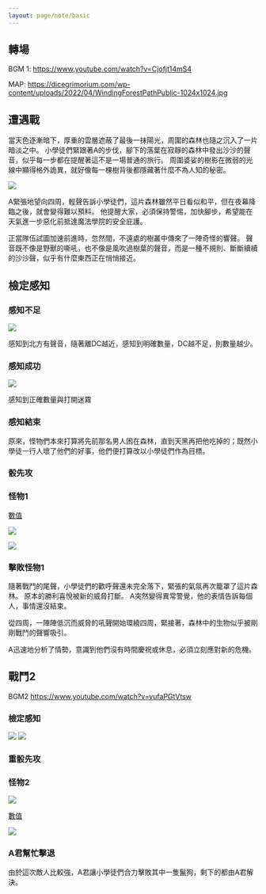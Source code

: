 ```yaml
---
layout: page/note/basic
---
```


## 轉場
BGM 1: 
https://www.youtube.com/watch?v=Cjofjt14mS4

MAP: https://dicegrimorium.com/wp-content/uploads/2022/04/WindingForestPathPublic-1024x1024.jpg

## 遭遇戰
當天色逐漸暗下，厚重的雲層遮蔽了最後一抹陽光，周圍的森林也隨之沉入了一片暗淡之中。 小學徒們緊跟著A的步伐，腳下的落葉在寂靜的森林中發出沙沙的聲音，似乎每一步都在提醒著這不是一場普通的旅行。 周圍婆娑的樹影在微弱的光線中顯得格外詭異，就好像每一棵樹背後都隱藏著什麼不為人知的秘密。

![](./戰爭迷霧.webp)

A緊張地望向四周，輕聲告訴小學徒們，這片森林雖然平日看似和平，但在夜幕降臨之後，就會變得難以預料。 他提醒大家，必須保持警惕，加快腳步，希望能在天氣進一步惡化前抵達魔法學院的安全庇護。

正當隊伍試圖加速前進時，忽然間，不遠處的樹叢中傳來了一陣奇怪的響聲。 聲音既不像是野獸的嘶吼，也不像是風吹過樹葉的聲音，而是一種不規則、斷斷續續的沙沙聲，似乎有什麼東西正在悄悄接近。

## 檢定感知
### 感知不足
![](./Perception%20Direction.webp)

感知到北方有聲音，隨著離DC越近，感知到明確數量，DC越不足，則數量越少。

### 感知成功
![](./Perception%20Success.webp)

感知到正確數量與打開迷霧

### 感知結束
原來，怪物們本來打算將先前那名男人困在森林，直到天黑再把他吃掉的；既然小學徒一行人壞了他們的好事，他們便打算改以小學徒們作為目標。

### 骰先攻

### 怪物1
[數值](https://5etools.wayneh.tw/bestiary.html#%e5%93%a5%e5%b8%83%e6%9e%97_mm)

![](https://5etools.wayneh.tw/img/bestiary/MM/Goblin.jpg)

![](https://5etools.wayneh.tw/img/MM/Goblin.png)


### 擊敗怪物1

隨著戰鬥的尾聲，小學徒們的歡呼聲還未完全落下，緊張的氣氛再次籠罩了這片森林。 原本的勝利喜悅被新的威脅打斷。 A突然變得異常警覺，他的表情告訴每個人，事情還沒結束。

從四周，一陣陣低沉而威脅的吼聲開始環繞四周，緊接著，森林中的生物似乎被剛剛戰鬥的聲響吸引。

A迅速地分析了情勢，意識到他們沒有時間慶祝或休息，必須立刻應對新的危機。

## 戰鬥2
BGM2
https://www.youtube.com/watch?v=vufaPGtVtsw


### 檢定感知

![](./Battle%202.webp)
![](./Battle%202%20Perception%20Success.webp)

### 重骰先攻

### 怪物2
![](https://5etools.wayneh.tw/img/bestiary/MM/Hyena.jpg)

[數值](https://5etools.wayneh.tw/bestiary.html#%e9%ac%a3%e7%8b%97_mm)

![](https://5etools.wayneh.tw/img/MM/Hyena.png)

### A君幫忙擊退

由於這次敵人比較強，A君讓小學徒們合力擊敗其中一隻鬣狗，剩下的都由A君解決。
